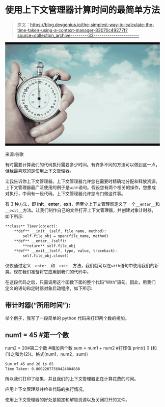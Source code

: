 # 使用上下文管理器计算时间的最简单方法

> 原文：<https://blog.devgenius.io/the-simplest-way-to-calculate-the-time-taken-using-a-context-manager-83070c49277f?source=collection_archive---------33----------------------->

![](img/f0f4e566cbbced8cfd25d1e42388a387.png)

来源:谷歌

有时需要计算我们的代码执行需要多少时间。有许多不同的方法可以做到这一点，但我最喜欢的是使用上下文管理器。

让我告诉你上下文管理器。上下文管理器允许您在需要时精确地分配和释放资源。上下文管理器最广泛使用的例子是`with`语句。假设您有两个相关的操作，您想成对执行，中间有一段代码。上下文管理器允许您专门做这件事。

有 3 种方法，即 __init__，__enter__，__exit__，但至少上下文管理器定义了一个`__enter__`和`__exit__`方法。让我们制作自己的文件打开上下文管理器，并创建对象计时器，如下所示:

```
**class** Timer(object):
    **def** __init__(self, file_name, method):
        self.file_obj = open(file_name, method)
    **def** __enter__(self):
        **return** self.file_obj
    **def** __exit__(self, type, value, traceback):
        self.file_obj.close()
```

仅仅通过定义`__enter__`和`__exit__`方法，我们就可以在`with`语句中使用我们的新类。现在我们准备将它应用到我们的代码中。

在这段代码之后，只需调用这个函数下面的整个代码“With”语句。因此，用我们定义的语句和定时器对象启动程序，如下所示:

## 带计时器(“所用时间”):

举个例子，我写了一段简单的 python 代码来打印两个数的相加。

## num1 = 45 #第一个数
num2 = 20#第二个数
#相加两个数
sum = num1 + num2
#打印值
print({ 0 }和{1}之和为{2})。格式(num1，num2，sum))

```
Sum of 45 and 20 is 65
Time Taken: 0.00022077560424804688
```

所以我们打印了结果，并且我们的上下文管理器正在计算花费的时间。

应用上下文管理器并检查代码的执行情况。

使用上下文管理器的好处是锁定和解锁资源以及关闭打开的文件。